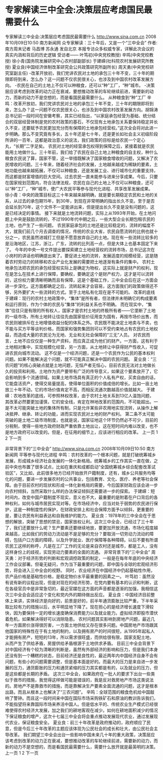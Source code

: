 # 专家解读三中全会:决策层应考虑国民最需要什么

专家解读三中全会:决策层应考虑国民最需要什么
http://www.sina.com.cn  2008年10月09日10:50   南方新闻网
众专家解读：三十年后，又是一个“三中全会”
作者: 南方周末记者 马昌博 苏永通 发自北京
本报专访众多权威专家，详解此次会议的真实内涵和背后的历史逻辑
受访者——
叶笃初(中央党校教授)
辛鸣(中央党校教授)
徐小青(国务院发展研究中心农村部副部长)
于建嵘(社科院农村发展研究所教授)
夏业良(中国经济体制改革研究会公共政策研究所副所长)
周天勇(中央党校研究室副主任)
-改革开放初，我们党讲农民对土地的承包三十年不变，三十年的期限即将到来，怎么办？这一问题不仅农民很关心，也涉及到中国农村改革发展方向。
-农民在自己的土地上不仅可以种粮食，还可以“种”工厂，“种”城市。
-决策层应该考虑到改革的动力正在衰减，要想推动改革的车轮继续前进，需要新的动力，而新的动力不是空想的，而是看国民最需要什么。
从种粮食到“种”工厂
辛鸣：改革开放初，我们党讲农民对土地的承包三十年不变，三十年的期限即将到来，怎么办？这一问题不仅农民很关心，也涉及到中国农村改革发展方向。胡锦涛总书记前一段时间在安徽考察，其实已经指出，“以家庭承包经营为基础、统分结合的双层经营体制是党的农村政策的基石，不仅现有土地承包关系要保持稳定并长久不变，还要赋予农民更加充分而有保障的土地承包经营权。”这次全会将对此进一步明确。那么不变究竟有多长，五十年还是七十年，还是更长如社会主义初级阶段所讲的一百年，这都是政治意义的说法，我们政策的目标是给农民一个定心丸，“长期”二字足矣。
农民对土地的经营承包权得到保障之后，紧接着就是农民能用土地做什么。三十年前，我们给了农民在自己土地上种粮食的自主权，种什么粮食农民说了算，国家不管，这一举措既解决了国家粮食增收的问题，又解决了农民增收的问题。三十年来，随着经济社会的发展，土地越来越成为稀缺的要素，土地功能也越来越拓展，不仅可以种粮食，还是发展工业、进行城市化的重要支持，而这都是财富增值的巨大空间。过去农民一直未能参与进来分享成果。今后，只要在国家规划范围内，符合法律法规，农民在自己的土地上不仅可以种粮食，还可以“种”工厂，“种”城市，使广大农民平等参与现代化进程、共享改革发展成果。
徐小青：中央的政策目标这三十年来越来越明确，就是要长期稳定农民和土地的关系，从过去的承包期15年，到30年，到现在非常明确的指出长久不变。至于是否会延长到70年，这个文件不一定能讲出来，但是提出长久不变是没有问题的，这是已经决定的事情。
接下来就是土地流转问题，实际上从1993年开始，在土地问题上中央是鼓励流转的，不过1990年代中期之后，一些大型企业长期包租农民的土地，也产生了一些问题。
农民家庭承包的土地还是比较稳定的，流转的幅度不大，就我们前几个月去调查的情况，传统的农业大省，农民自愿流转的比例也就十分之一，农民虽然进城打工但是不愿意放弃自己的土地。现在有一些流转比较多的是沿海地区，江苏，浙江，广东，流转的比列高一点，但是大体上也基本固定下来了。
今年的中央一号文件提出要探索建立土地经营权的流转市场，总书记这次在小岗村的讲话也明确提出来了。要促进土地的流转，发展适度的规模经营，这是随着农村劳动力的转移和农业产业化发展的需要把土地逐渐有条件的集中。
农村土地承包法把农民的承包经营权实际上是确定为物权，这实际上就是财产的权利，现在是怎么在技术上进行保障，要确权，要确定这个是财产权力，这才是可以流转的，这份权力要清晰明确而且有保障，这是个基础工作，三中全会后在这一方面会进一步深化。这方面都确定之后，流转起来才会容易，这方面我们的政策做得还不够，另外要扩大一些流转的方式。至于土地私有化现在是不可能的。
改革的底线
于建嵘：现行的农村土地政策中，“集体”是所有者，但法律并未明确它的构成要素和运行原则，作为个体的农民与“集体”的利益关系也不明确。
而在现实中，“集体”往往只是有限的所有权人，国家才是农村土地的终极所有者——它垄断了土地的一级市场，所有土地转让往往先由国家低价征用变为国有，再按市场价出售，而农民则被排斥在土地增值收益分配的体系之外。农民既不能决定土地卖与不卖，也不能与买方平等谈判价格，而国家和强势集团则可以不受约束地占有农民的土地权益，而造成大量的农民沦为无地、无业和无社会保障的“三无”人员。
对农民而言，土地不应仅仅是一种生产资料，而应真正成为他们的财产。一方面，这有利于土地相对集中，实现规模化经营，另一方面，从土地转让中获得财产性收入，可促进农民向城市流动。
这不仅是一个经济问题，还是一个农民作为公民的基本权利问题。如果不能解决这个问题，就不可能真正解决中国的农民问题。
夏业良：“三农问题”的核心突破点就是土地问题，无恒产者无恒心，目前农民无法对土地做长久的投资和利用。土地作为资产要带有广泛的传导意义，如果这个要素放开了，它会影响到多个流通领域。如果土地市场具有真正的个人私有产权，买卖自由的话，它能盘活资产，使得交易量提高，使得单位面积的价值成倍的增长。比如一亩土地放三十年不动，它的市场价值肯定不高，而相反流通次数越高价值就越大。
于建嵘：农地改革的底线，可参照林权改革，由于农村土地关系到13亿人温饱问题，其改革必然要更加谨慎，它的安全线，肯定在林地改革的范围内，不可能超出。一是不太可能突破土地的集体所有制，只是允许某些非农用地实现流转，从操作上解决抵押、继承、转让的功能，进而实现农民对土地的财产权利。
第二条不太可能突破的是土地二级市场制度，也就是说，国家征地这个环节仍然必不可少，目前的分税制，使得一些地方政府财政严重依靠土地出让，这在短时间内难以改变，也不是地方政府可以改变的。但是，在征用的细节上，应该进行相应的改革。
上一页
1
2
下一页

非常背景下的“三中全会”
http://www.sina.com.cn  2008年10月09日10:50   南方新闻网
平等参与现代化进程
辛鸣：农村改革的一个根本问题，就是打破统筹城乡发展，形成城乡经济社会发展的一体化新格局。统筹城乡的工作其实一直在做，之前中央也布置了很多试点，比如在重庆和成都启动“全国统筹城乡综合配套改革试验区”，又比如，此前很多地方已经开始放开户籍制度，还有，城乡公共服务均等化的问题，要进一步发展农村的公共事业，包括教育、文化、医疗、养老等社会保障。由于目前农村的现状和形成一体化新格局的需要，今后国家财政应该会进一步向农村倾斜，当然采取什么样的办法保证倾斜还需要进一步的探索。
于建嵘：短时间内，改变中国户籍制度不现实，意义也不大，最重要的是附着在户口背后的各种权利，如何与城市居民实现对等。在市场经济中，应当对处于弱势的农民进行保护，这是一种制度性的保护，在财政安排上和社会保障方面予以倾斜，更重要的是，要让农民有利益表达和自我维护的能力。
夏业良：1978年的三中全会在于思想的解放，突破了思想的禁忌，国家放权让利。这次三中全会，已经过了三十年了，我们还要放什么呢？生产要素还要继续地放，要更加开放流通，市场化程度越来越高，比如我们的劳动力流动是不是足够的充分？要取消一切劳动力流动的障碍，包括户口方面的障碍，以及升学就业、医疗保障等各种障碍。以后不要有所谓农民工这样的称呼，凡是在工厂工作的无论是来自农村还是城市，都是工人，没有这样身份上的歧视，实现劳动力要素的全面的流通。
非常背景下的“三中全会”
周天勇：对于经济形势的判断和宏观调控政策的制定，一般是在每年年底的中央经济工作会议部署。但毫无疑问，作为当下最重要的问题，即中国与全球的宏观经济形势，将会进入三中全会的视野。
同时，农业经济在中国经济中仍起基础性作用，农产品价格是基础性价格，是稳定物价水平最重要的因素之一。
叶笃初：虽然没有说有新的议程出现，但是对现在的经济形势，在党内要有基本的认识和判断，这在各级官员中是非常急切的，最近官媒在这方面的声音都是逐渐的加强，我相信这次三中全会会适应这个变化和党内外的期待做出反应。
夏业良：中国经济目前整体上来讲，实体经济是向好的，前景是好的，前半年通货膨胀比较严重，下半年采取比较有力的措施以后，水平明显地下降了。现在担心的是经济增长速度下滑较快，因为要保持一定的增长速度确保消费能力以及就业能力。虚拟经济即股市潜伏着危机，如果解决得好可以消除隐患。
农村问题其实影响到房地产问题，最近几年一方面房价涨得很厉害，一方面土地供给又存在很多问题。中国房地产市场跟其他国家的特殊性在于有土地的制约，以及拥有房产的时间很短，从1995年起私人才能拥有房产，短短的13年，所以需求很旺盛，而供给很有限，国家支配土地，从而产生了供给矛盾，房屋供给矛盾根源于土地供求矛盾。
目前三中全会背景下对中国经济有个较为清晰的判断是，虽然有外部经济的影响和压力，但是我们本身还没有到一个糟糕的状态，目前经济还是良性的，最近两年内中国经济自身不会有问题，有些小的问题需要调整，但是基本面是好的。而最大的压力是来自进一步发展的压力，通货膨胀的压力和通货紧缩的压力其实都是有的，以及就业的压力，但是这些都是长期的矛盾。
这次三中全会，如果政府在一批人的要求下出台一些类似于救市的措施，我觉得这样做可能是错误的，我是反对救房地产市场这类说法的。房地产不是靠救市的措施，而是靠解决生产要素全面流通的问题，这才是根本出路，而且从根本上也解决了“三农问题”。
辛鸣：全球范围的粮食危机给中国敲响了警钟。而且这一段时间来中国在国际市场采购铁矿石和原油的教训告诉我们，不能指望将来靠国际市场来养活中国人。但是低水平的、传统农业生产模式已经很难使得农村经济大发展，加之我们的耕地客观在减少。如何在耕地面积减少的情况下保证粮食的增产，这次十七届三中全会将会重点推动发展现代农业，通过发展现代农业，保证粮食安全。
夏业良：前三十年改革是政府推动的，政府顺应了民意，但是今后三十年改革的主题应该体现为公民社会的成长和壮大，由公民社会主导改革。
我们期望三中全会出台一些影响中国未来几十年的重大政策，决策层应该考虑到改革的动力正在衰减，要想推动改革的车轮继续前进，需要新的动力，而新的动力不是空想的，而是看国民最需要什么，需要什么放开就是最英明的决策。
上一页
1
2
下一页

